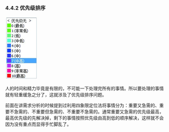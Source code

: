 ### 4.4.2 优先级排序

![](images/image02077_jpeg)

人的时间和精力毕竟是有限的，不可能一下处理完所有的事情。所以要处理的事情就有轻重缓急之分了，这就涉及了优先级排序问题。

前面在讲需求分析的时候提到过利用四象限定位法将事情分为：重要又急需的、重要不急需的、不重要但急需的、不重要不急需的。通常重要又急需的优先级最高，最高优先级的先解决掉，剩下的事情按照优先级由高到低的顺序解决，这样就不会因为没有重点而显得手忙脚乱了。
